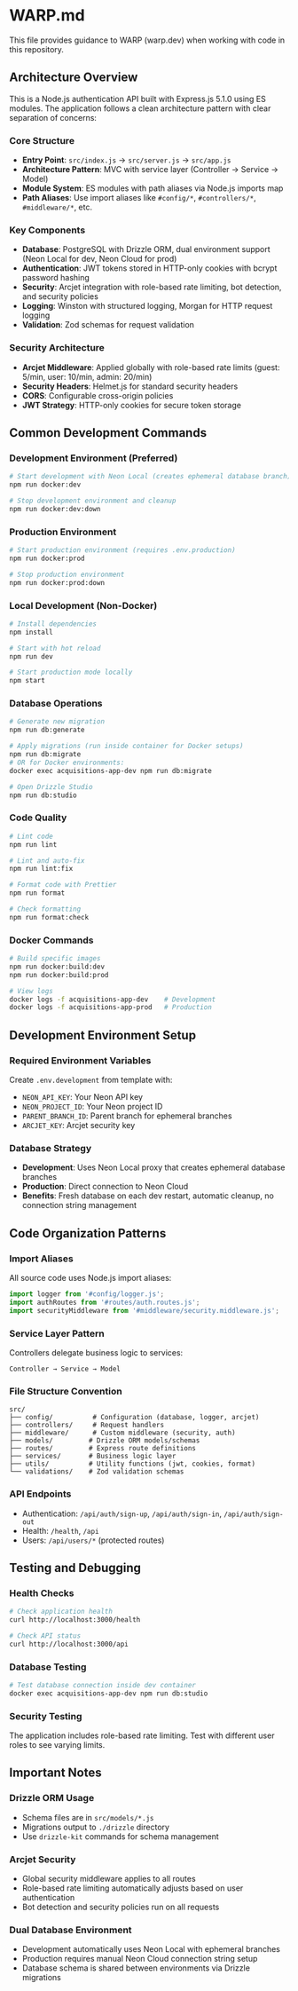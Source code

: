 # WARP.md

This file provides guidance to WARP (warp.dev) when working with code in this repository.

## Architecture Overview

This is a Node.js authentication API built with Express.js 5.1.0 using ES modules. The application follows a clean architecture pattern with clear separation of concerns:

### Core Structure
- **Entry Point**: `src/index.js` → `src/server.js` → `src/app.js`
- **Architecture Pattern**: MVC with service layer (Controller → Service → Model)
- **Module System**: ES modules with path aliases via Node.js imports map
- **Path Aliases**: Use import aliases like `#config/*`, `#controllers/*`, `#middleware/*`, etc.

### Key Components
- **Database**: PostgreSQL with Drizzle ORM, dual environment support (Neon Local for dev, Neon Cloud for prod)
- **Authentication**: JWT tokens stored in HTTP-only cookies with bcrypt password hashing
- **Security**: Arcjet integration with role-based rate limiting, bot detection, and security policies
- **Logging**: Winston with structured logging, Morgan for HTTP request logging
- **Validation**: Zod schemas for request validation

### Security Architecture
- **Arcjet Middleware**: Applied globally with role-based rate limits (guest: 5/min, user: 10/min, admin: 20/min)
- **Security Headers**: Helmet.js for standard security headers
- **CORS**: Configurable cross-origin policies
- **JWT Strategy**: HTTP-only cookies for secure token storage

## Common Development Commands

### Development Environment (Preferred)
```bash
# Start development with Neon Local (creates ephemeral database branch)
npm run docker:dev

# Stop development environment and cleanup
npm run docker:dev:down
```

### Production Environment
```bash
# Start production environment (requires .env.production)
npm run docker:prod

# Stop production environment
npm run docker:prod:down
```

### Local Development (Non-Docker)
```bash
# Install dependencies
npm install

# Start with hot reload
npm run dev

# Start production mode locally
npm start
```

### Database Operations
```bash
# Generate new migration
npm run db:generate

# Apply migrations (run inside container for Docker setups)
npm run db:migrate
# OR for Docker environments:
docker exec acquisitions-app-dev npm run db:migrate

# Open Drizzle Studio
npm run db:studio
```

### Code Quality
```bash
# Lint code
npm run lint

# Lint and auto-fix
npm run lint:fix

# Format code with Prettier
npm run format

# Check formatting
npm run format:check
```

### Docker Commands
```bash
# Build specific images
npm run docker:build:dev
npm run docker:build:prod

# View logs
docker logs -f acquisitions-app-dev    # Development
docker logs -f acquisitions-app-prod   # Production
```

## Development Environment Setup

### Required Environment Variables
Create `.env.development` from template with:
- `NEON_API_KEY`: Your Neon API key
- `NEON_PROJECT_ID`: Your Neon project ID  
- `PARENT_BRANCH_ID`: Parent branch for ephemeral branches
- `ARCJET_KEY`: Arcjet security key

### Database Strategy
- **Development**: Uses Neon Local proxy that creates ephemeral database branches
- **Production**: Direct connection to Neon Cloud
- **Benefits**: Fresh database on each dev restart, automatic cleanup, no connection string management

## Code Organization Patterns

### Import Aliases
All source code uses Node.js import aliases:
```javascript
import logger from '#config/logger.js';
import authRoutes from '#routes/auth.routes.js';
import securityMiddleware from '#middleware/security.middleware.js';
```

### Service Layer Pattern
Controllers delegate business logic to services:
```
Controller → Service → Model
```

### File Structure Convention
```
src/
├── config/          # Configuration (database, logger, arcjet)
├── controllers/     # Request handlers
├── middleware/      # Custom middleware (security, auth)
├── models/         # Drizzle ORM models/schemas
├── routes/         # Express route definitions
├── services/       # Business logic layer
├── utils/          # Utility functions (jwt, cookies, format)
└── validations/    # Zod validation schemas
```

### API Endpoints
- Authentication: `/api/auth/sign-up`, `/api/auth/sign-in`, `/api/auth/sign-out`
- Health: `/health`, `/api`
- Users: `/api/users/*` (protected routes)

## Testing and Debugging

### Health Checks
```bash
# Check application health
curl http://localhost:3000/health

# Check API status
curl http://localhost:3000/api
```

### Database Testing
```bash
# Test database connection inside dev container
docker exec acquisitions-app-dev npm run db:studio
```

### Security Testing
The application includes role-based rate limiting. Test with different user roles to see varying limits.

## Important Notes

### Drizzle ORM Usage
- Schema files are in `src/models/*.js`
- Migrations output to `./drizzle` directory
- Use `drizzle-kit` commands for schema management

### Arcjet Security
- Global security middleware applies to all routes
- Role-based rate limiting automatically adjusts based on user authentication
- Bot detection and security policies run on all requests

### Dual Database Environment
- Development automatically uses Neon Local with ephemeral branches
- Production requires manual Neon Cloud connection string setup
- Database schema is shared between environments via Drizzle migrations